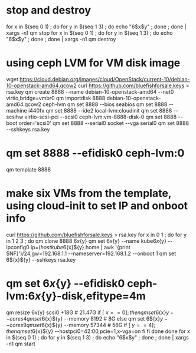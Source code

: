 # stop and destroy
for x in $(seq  0 1) ; do for y in $(seq 1 3) ; do  echo "6$x$y" ; done ; done | xargs -n1 qm stop
for x in $(seq  0 1) ; do for y in $(seq 1 3) ; do  echo "6$x$y" ; done ; done | xargs -n1 qm destroy

# using ceph LVM for VM disk image
wget https://cloud.debian.org/images/cloud/OpenStack/current-10/debian-10-openstack-amd64.qcow2
curl https://github.com/bluefishforsale.keys > rsa.key
qm create 8888 --name debian-10-openstack-amd64 --net0 virtio,bridge=vmbr0
qm importdisk 8888 debian-10-openstack-amd64.qcow2 ceph-lvm
qm set 8888 --bios seabios
qm set 8888 --machine i440fx
qm set 8888 --ide2 local-lvm:cloudinit
qm set 8888 --scsihw virtio-scsi-pci --scsi0 ceph-lvm:vm-8888-disk-0
qm set 8888 --boot order='scsi0'
qm set 8888 --serial0 socket --vga serial0
qm set 8888 --sshkeys rsa.key
# qm set 8888 --efidisk0 ceph-lvm:0
qm template 8888

# make six VMs from the template, using cloud-init to set IP and onboot info
curl https://github.com/bluefishforsale.keys > rsa.key
for x in 0 1 ; do
for y in 1 2 3 ; do
qm clone 8888 6${x}${y}
qm set 6${x}${y} --name kube6${x}${y} --ipconfig0 ip=$(host kube6${x}${y}.home | awk '{print $NF}')/24,gw=192.168.1.1 --nameserver=192.168.1.2 --onboot 1
qm set 6${x}${y} --sshkeys rsa.key
# qm set 6${x}${y} --efidisk0 ceph-lvm:6${x}${y}-disk,efitype=4m
qm resize 6${x}${y} scsi0 +18G  # 21.47G
if [ $x == 0 ] ; then
    qm set 6${x}${y} --cores 4
    qm set 6${x}${y} --memory 8192  # 8G
else
    qm set 6${x}${y} --cores 9
    qm set 6${x}${y} --memory 57344  # 56G
    if [ $y == 4 ] ; then
        qm set 6${x}${y} --hostpci0=42:00,pcie=1,x-vga=on
    fi
fi
done
done
for x in $(seq  0 1) ; do for y in $(seq 1 3) ; do  echo "6$x$y" ; done ; done | xargs -n1 qm start
